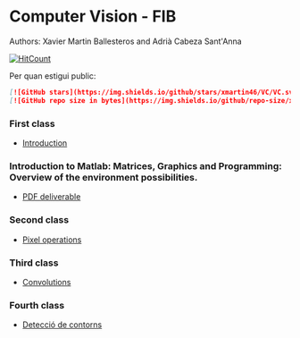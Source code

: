 # Computer Vision - FIB

Authors: Xavier Martin Ballesteros and Adrià Cabeza Sant'Anna

[![HitCount](http://hits.dwyl.io/VC/VC.svg)](http://hits.dwyl.io/xmartin46/VC)

Per quan estigui public:

```markdown
[![GitHub stars](https://img.shields.io/github/stars/xmartin46/VC/VC.svg)](https://GitHub.com/xmartin46/VC/stargazers/)
[![GitHub repo size in bytes](https://img.shields.io/github/repo-size/xmartin46/VC/VC.svg)](https://github.com/xmartin46/VC)
```

### First class
- [Introduction](https://github.com/xmartin46/VC/blob/master/S1/Sessio1.pdf)

### Introduction to Matlab: Matrices, Graphics and Programming: Overview of the environment possibilities. 
- [PDF deliverable](https://github.com/xmartin46/VC/blob/master/S1/Practica_0/Practica0.pdf)

### Second class
- [Pixel operations](https://github.com/xmartin46/VC/blob/master/S2/Sessio2.pdf)

### Third class
- [Convolutions](https://github.com/xmartin46/VC/blob/master/S3/Sessio3.pdf)

### Fourth class
- [Detecció de contorns](https://github.com/xmartin46/VC/blob/master/S4/Sessio4.pdf)

